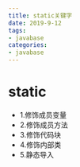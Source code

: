 ```yaml
---
title: static关键字
date: 2019-9-12
tags: 
- javabase
categories:
- javabase
---
```


# static
* 1.修饰成员变量
* 2.修饰成员方法
* 3.修饰代码块
* 4.修饰内部类
* 5.静态导入